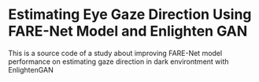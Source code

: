 # Estimating Eye Gaze Direction Using FARE-Net Model and Enlighten GAN
This is a source code of a study about improving FARE-Net model performance on estimating gaze direction in dark environtment with EnlightenGAN

